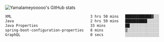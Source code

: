 ![Yamalameyooooo's GitHub stats](https://github-readme-stats.vercel.app/api?username=yamalameyooooo&theme=transparent&show_icons=true\&show=reviews,discussions_started,discussions_answered,prs_merged,prs_merged_percentage)

<!--START_SECTION:waka-->

```txt
XML                                    3 hrs 50 mins   ████████████▓░░░░░░░░░░░░   50.83 %
Java                                   2 hrs 59 mins   ██████████░░░░░░░░░░░░░░░   39.64 %
Java Properties                        33 mins         ██░░░░░░░░░░░░░░░░░░░░░░░   07.46 %
spring-boot-configuration-properties   8 mins          ▒░░░░░░░░░░░░░░░░░░░░░░░░   01.79 %
GraphQL                                0 secs          ░░░░░░░░░░░░░░░░░░░░░░░░░   00.18 %
```

<!--END_SECTION:waka-->
